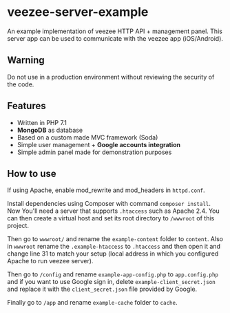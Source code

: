 # veezee-server-example
An example implementation of veezee HTTP API + management panel.
This server app can be used to communicate with the veezee app (iOS/Android).


## Warning
Do not use in a production environment without reviewing the security of the code.

## Features
- Written in PHP 7.1
- **MongoDB** as database
- Based on a custom made MVC framework (Soda)
- Simple user management + **Google accounts integration**
- Simple admin panel made for demonstration purposes

## How to use

If using Apache, enable mod_rewrite and mod_headers in `httpd.conf`.

Install dependencies using Composer with command `composer install`. Now You'll need a server that supports `.htaccess` such as Apache 2.4. You can then create a virtual host and set its root directory to `/wwwroot` of this project.

Then go to `wwwroot/` and rename the `example-content` folder to `content`. Also in `wwwroot` rename the `.example-htaccess` to `.htaccess` and then open it and change line 31 to match your setup (local address in which you configured Apache to run veezee server).

Then go to  `/config` and rename `example-app-config.php` to `app.config.php` and if you want to use Google sign in, delete `example-client_secret.json` and replace it with the `client_secret.json` file provided by Google.

Finally go to `/app` and rename `example-cache` folder to `cache`.
